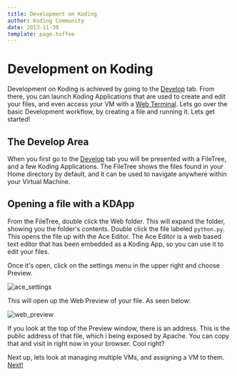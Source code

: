 ```yaml
---
title: Development on Koding
author: Koding Community
date: 2013-11-30
template: page.toffee
---
```


# Development on Koding

Development on Koding is achieved by going to the [Develop](https://koding.com/Develop) tab. From there, you can launch Koding Applications that are used to create and edit your files, and even access your VM with a [Web Terminal](https://koding.com/Develop/Terminal). Lets go over the basic Development workflow, by creating a file and running it. Lets get started! 

## The Develop Area

When you first go to the [Develop](https://koding.com/Develop) tab you will be presented with a FileTree, and a few Koding Applications. The FileTree shows the files found in your Home directory by default, and it can be used to navigate anywhere within your Virtual Machine. 

## Opening a file with a KDApp

From the FileTree, double click the Web folder. This will expand the folder, showing you the folder's contents. Double click the file labeled `python.py`. This opens the file up with the Ace Editor. The Ace Editor is a web based text editor that has been embedded as a Koding App, so you can use it to edit your files. 

Once it's open, click on the settings menu in the upper right and choose Preview. 

![ace_settings](/wp-content/uploads/ace_settings.png)  
  


This will open up the Web Preview of your file. As seen below:

![web_preview](/wp-content/uploads/web_preview.png)  
  


If you look at the top of the Preview window, there is an address. This is the public address of that file, which i being exposed by Apache. You can copy that and visit in right now in your browser. Cool right? 

Next up, lets look at managing multiple VMs, and assigning a VM to them. [Next!](/development-environments/)
